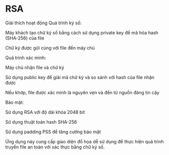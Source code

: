 # RSA
Giải thích hoạt động
Quá trình ký số:

Máy khách tạo chữ ký số bằng cách sử dụng private key để mã hóa hash (SHA-256) của file

Chữ ký được gửi cùng với file đến máy chủ

Quá trình xác minh:

Máy chủ nhận file và chữ ký

Sử dụng public key để giải mã chữ ký và so sánh với hash của file nhận được

Nếu khớp, file được xác minh là nguyên vẹn và đến từ nguồn đáng tin cậy

Bảo mật:

Sử dụng RSA với độ dài khóa 2048 bit

Sử dụng thuật toán hash SHA-256

Sử dụng padding PSS để tăng cường bảo mật

Ứng dụng này cung cấp giao diện đồ họa dễ sử dụng để thực hiện quá trình truyền file an toàn với xác thực bằng chữ ký số.
